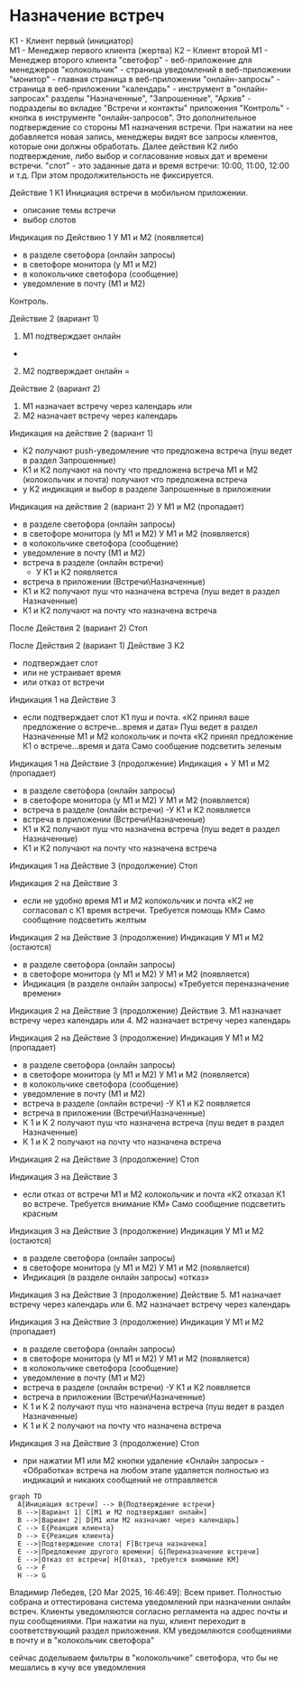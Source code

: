 # Назначение встреч

К1 - Клиент первый (инициатор)	
М1 - Менеджер первого клиента (жертва)
К2 – Клиент второй 
М1 - Менеджер второго клиента
"светофор" - веб-приложение для менеджеров
"колокольчик" - страница уведомлений в веб-приложении
"монитор" - главная страница в веб-приложении
"онлайн-запросы" - страница в веб-приложении
"календарь" - инструмент в "онлайн-запросах"
разделы "Назначенные", "Запрошенные", "Архив" - подразделы во вкладке "Встречи и контакты" приложения
"Контроль" - кнопка в инструменте "онлайн-запросов". Это дополнительное подтверждение
  со стороны М1 назначения встречи. При нажатии на нее добавляется новая запись, 
  менеджеры видят все запросы клиентов, которые они должны обработать. Далее действия К2 либо 
  подтверждение, либо выбор и согласование новых дат и времени встречи.
"слот" - это заданные дата и время встречи: 10:00, 11:00, 12:00 и т.д. 
  При этом продолжительность не фиксируется.

Действие 1
К1 Инициация встречи в мобильном приложении.
- описание темы встречи
- выбор слотов

Индикация по Действию 1
У М1 и М2 (появляется)
- в разделе светофора (онлайн запросы)
- в светофоре монитора (у М1 и М2)
- в колокольчике светофора (сообщение)
- уведомление в почту (М1 и М2)

Контроль.

Действие 2 (вариант 1)
1.	М1 подтверждает онлайн
+
2.	М2 подтверждает онлайн
=

Действие 2 (вариант 2)
1.	М1 назначает встречу через календарь
      или
2.	М2 назначает встречу через календарь

Индикация на действие 2 (вариант 1)
- К2 получают push-уведомление что предложена встреча (пуш ведет в раздел Запрошенные)
- К1 и К2 получают на почту что предложена встреча
  М1 и М2 (колокольчик и почта) получают что предложена встреча
- у К2 индикация и выбор в разделе Запрошенные в приложении

Индикация на действие 2 (вариант 2)
У М1 и М2 (пропадает)
- в разделе светофора (онлайн запросы)
- в светофоре монитора (у М1 и М2)
  У М1 и М2 (появляется)
- в колокольчике светофора (сообщение)
- уведомление в почту (М1 и М2)
- встреча в разделе (онлайн встречи)
  - У К1 и К2 появляется
- встреча в приложении (Встречи\Назначенные)
- К1 и К2 получают пуш что назначена встреча (пуш ведет в раздел Назначенные)
- К1 и К2 получают на почту что назначена встреча

После Действия 2 (вариант 2)
Стоп

После Действия 2 (вариант 1)
Действие 3
К2
- подтверждает слот
- или не устраивает время
- или отказ от встречи

Индикация 1 на Действие 3
- если подтверждает слот
  К1 пуш и почта. «К2 принял ваше предложение о встрече…время и дата»
  Пуш ведет в раздел Назначенные
  М1 и М2 колокольчик и почта «К2 принял предложение К1 о встрече…время и дата
  Само сообщение подсветить зеленым

Индикация 1 на Действие 3 (продолжение)
Индикация +
У М1 и М2 (пропадает)
- в разделе светофора (онлайн запросы)
- в светофоре монитора (у М1 и М2)
  У М1 и М2 (появляется)
- встреча в разделе (онлайн встречи)
  -У К1 и К2 появляется
- встреча в приложении (Встречи\Назначенные)
- К1 и К2 получают пуш что назначена встреча (пуш ведет в раздел Назначенные)
- К1 и К2 получают на почту что назначена встреча

Индикация 1 на Действие 3 (продолжение)
Стоп

Индикация 2 на Действие 3
- если не удобно время
  М1 и М2 колокольчик и почта «К2 не согласовал с К1 время встречи. Требуется помощь КМ»
  Само сообщение подсветить желтым

Индикация 2 на Действие 3 (продолжение)
Индикация
У М1 и М2 (остаются)
- в разделе светофора (онлайн запросы)
- в светофоре монитора (у М1 и М2)
  У М1 и М2 (появляется)
- Индикация (в разделе онлайн запросы)
  «Требуется переназначение времени»

Индикация 2 на Действие 3 (продолжение)
Действие
3.	М1 назначает встречу через календарь
      или
4.	М2 назначает встречу через календарь

Индикация 2 на Действие 3 (продолжение)
Индикация
У М1 и М2 (пропадает)
- в разделе светофора (онлайн запросы)
- в светофоре монитора (у М1 и М2)
  У М1 и М2 (появляется)
- в колокольчике светофора (сообщение)
- уведомление в почту (М1 и М2)
- встреча в разделе (онлайн встречи)
  -У К1 и К2 появляется
- встреча в приложении (Встречи\Назначенные)
- К 1 и К 2 получают пуш что назначена встреча  (пуш ведет в раздел Назначенные)
- К 1 и К 2 получают на почту что назначена встреча

Индикация 2 на Действие 3 (продолжение)
Стоп

Индикация 3 на Действие 3
- если отказ от встречи
  М1 и М2 колокольчик и почта «К2 отказал К1 во встрече. Требуется внимание КМ»
  Само сообщение подсветить красным

Индикация 3 на Действие 3 (продолжение)
Индикация
У М1 и М2  (остаются)
- в разделе светофора (онлайн запросы)
- в светофоре монитора (у М1 и М2)
  У М1 и М2 (появляется)
- Индикация (в разделе онлайн запросы)
  «отказ»

Индикация 3 на Действие 3 (продолжение)
Действие
5.	М1 назначает встречу через календарь
      или
6.	М2 назначает встречу через календарь

Индикация 3 на Действие 3 (продолжение)
Индикация
У М1 и М2 (пропадает)
- в разделе светофора (онлайн запросы)
- в светофоре монитора (у М1 и М2)
  У М1 и М2 (появляется)
- в колокольчике светофора (сообщение)
- уведомление в почту (М1 и М2)
- встреча в разделе  (онлайн встречи)
  -У К1 и К2 появляется
- встреча в приложении (Встречи\Назначенные)
- К 1 и К 2 получают пуш что назначена встреча  (пуш ведет в раздел Назначенные)
- К 1 и К 2 получают на почту что назначена встреча

Индикация 3 на Действие 3 (продолжение)
Стоп

- при нажатии М1 или М2 кнопки удаление «Онлайн запросы» - «Обработка» встреча на 
  любом этапе удаляется полностью из индикаций и никаких сообщений не отправляется

```mermaid
graph TD
  A[Инициация встречи] --> B{Подтверждение встречи}
  B -->|Вариант 1| C[М1 и М2 подтверждают онлайн]
  B -->|Вариант 2| D[М1 или М2 назначают через календарь]
  C --> E{Реакция клиента}
  D --> E{Реакция клиента}
  E -->|Подтверждение слота| F[Встреча назначена]
  E -->|Предложение другого времени| G[Переназначение встречи]
  E -->|Отказ от встречи| H[Отказ, требуется внимание КМ]
  G --> F
  H --> G
```



Владимир Лебедев, [20 Mar 2025, 16:46:49]:
Всем привет. Полностью собрана и оттестирована система уведомлений при назначении онлайн встреч. Клиенты уведомляются согласно регламента на адрес почты и пуш сообщениями. При нажатии на пуш, клиент переходит в соответствующий раздел приложения.
КМ уведомляются сообщениями в почту и в "колокольчик светофора"


сейчас доделываем фильтры в "колокольчике" светофора, что бы не мешались в кучу все уведомления